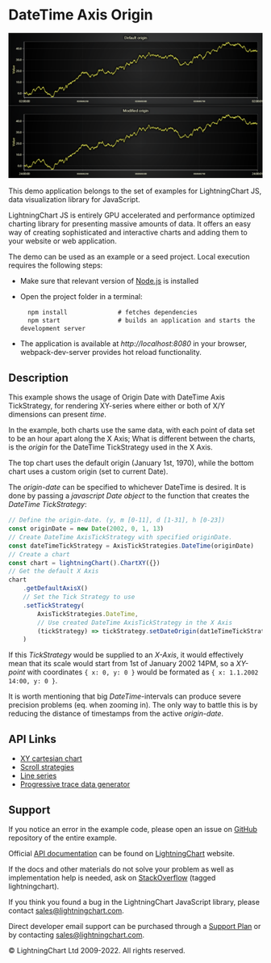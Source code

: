 # DateTime Axis Origin

![DateTime Axis Origin](dateTimeAxisOrigin-darkGold.png)

This demo application belongs to the set of examples for LightningChart JS, data visualization library for JavaScript.

LightningChart JS is entirely GPU accelerated and performance optimized charting library for presenting massive amounts of data. It offers an easy way of creating sophisticated and interactive charts and adding them to your website or web application.

The demo can be used as an example or a seed project. Local execution requires the following steps:

-   Make sure that relevant version of [Node.js](https://nodejs.org/en/download/) is installed
-   Open the project folder in a terminal:

          npm install              # fetches dependencies
          npm start                # builds an application and starts the development server

-   The application is available at _http://localhost:8080_ in your browser, webpack-dev-server provides hot reload functionality.


## Description

This example shows the usage of Origin Date with DateTime Axis TickStrategy, for rendering XY-series where either or both of X/Y dimensions can present _time_.

In the example, both charts use the same data, with each point of data set to be an hour apart along the X Axis; What is different between the charts, is the _origin_ for the DateTime TickStrategy used in the X Axis.

The top chart uses the default origin (January 1st, 1970), while the bottom chart uses a custom origin (set to current Date).

The _origin-date_ can be specified to whichever DateTime is desired. It is done by passing a _javascript Date object_ to the function that creates the _DateTime TickStrategy_:

```javascript
// Define the origin-date. (y, m [0-11], d [1-31], h [0-23])
const originDate = new Date(2002, 0, 1, 13)
// Create DateTime AxisTickStrategy with specified originDate.
const dateTimeTickStrategy = AxisTickStrategies.DateTime(originDate)
// Create a chart
const chart = lightningChart().ChartXY({})
// Get the default X Axis
chart
    .getDefaultAxisX()
    // Set the Tick Strategy to use
    .setTickStrategy(
        AxisTickStrategies.DateTime,
        // Use created DateTime AxisTickStrategy in the X Axis
        (tickStrategy) => tickStrategy.setDateOrigin(dat1eTimeTickStrategy),
    )
```

If this _TickStrategy_ would be supplied to an _X-Axis_, it would effectively mean that its scale would start from 1st of January 2002 14PM, so a _XY-point_ with coordinates `{ x: 0, y: 0 }` would be formated as `{ x: 1.1.2002 14:00, y: 0 }`.

It is worth mentioning that big _DateTime_-intervals can produce severe precision problems (eq. when zooming in). The only way to battle this is by reducing the distance of timestamps from the active _origin-date_.


## API Links

* [XY cartesian chart]
* [Scroll strategies]
* [Line series]
* [Progressive trace data generator]


## Support

If you notice an error in the example code, please open an issue on [GitHub][0] repository of the entire example.

Official [API documentation][1] can be found on [LightningChart][2] website.

If the docs and other materials do not solve your problem as well as implementation help is needed, ask on [StackOverflow][3] (tagged lightningchart).

If you think you found a bug in the LightningChart JavaScript library, please contact sales@lightningchart.com.

Direct developer email support can be purchased through a [Support Plan][4] or by contacting sales@lightningchart.com.

[0]: https://github.com/Arction/
[1]: https://lightningchart.com/lightningchart-js-api-documentation/
[2]: https://lightningchart.com
[3]: https://stackoverflow.com/questions/tagged/lightningchart
[4]: https://lightningchart.com/support-services/

© LightningChart Ltd 2009-2022. All rights reserved.


[XY cartesian chart]: https://lightningchart.com/js-charts/api-documentation/v7.1.0/classes/ChartXY.html
[Scroll strategies]: https://lightningchart.com/js-charts/api-documentation/v7.1.0/variables/AxisScrollStrategies.html
[Line series]: https://lightningchart.com/js-charts/api-documentation/v7.1.0/classes/LineSeries.html
[Progressive trace data generator]: https://lightning-chart.github.io/xydata/classes/progressivetracegenerator.html

